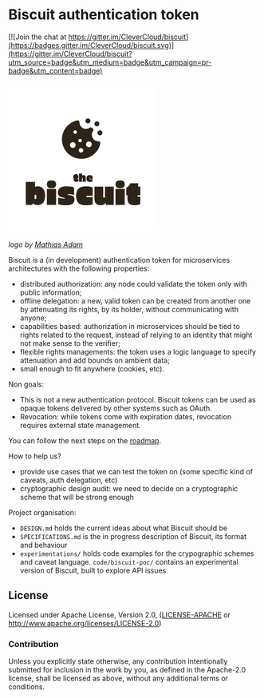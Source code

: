 # Biscuit authentication token

[![Join the chat at https://gitter.im/CleverCloud/biscuit](https://badges.gitter.im/CleverCloud/biscuit.svg)](https://gitter.im/CleverCloud/biscuit?utm_source=badge&utm_medium=badge&utm_campaign=pr-badge&utm_content=badge)

<img src="https://raw.githubusercontent.com/CleverCloud/biscuit/master/assets/brown.png" width="300">

*logo by [Mathias Adam](http://www.madgraphism.com/)*

Biscuit is a (in development) authentication token for microservices
architectures with the following properties:

- distributed authorization: any node could validate the token only with public
  information;
- offline delegation: a new, valid token can be created from another one by
  attenuating its rights, by its holder, without communicating with anyone;
- capabilities based: authorization in microservices should be tied to rights
  related to the request, instead of relying to an identity that might not make
  sense to the verifier;
- flexible rights managements: the token uses a logic language to specify attenuation
  and add bounds on ambient data;
- small enough to fit anywhere (cookies, etc).

Non goals:
- This is not a new authentication protocol. Biscuit tokens can be used as
  opaque tokens delivered by other systems such as OAuth.
- Revocation: while tokens come with expiration dates, revocation requires
  external state management.

You can follow the next steps on the [roadmap](https://github.com/CleverCloud/biscuit/issues/12).

How to help us?
- provide use cases that we can test the token on (some specific kind of caveats, auth delegation, etc)
- cryptographic design audit: we need to decide on a cryptographic scheme that will be strong enough

Project organisation:
- `DESIGN.md` holds the current ideas about what Biscuit should be
- `SPECIFICATIONS.md` is the in progress description of Biscuit, its format and behaviour
- `experimentations/` holds code examples for the crypographic schemes and caveat language. `code/biscuit-poc/` contains an experimental version of Biscuit, built to explore API issues

## License

Licensed under Apache License, Version 2.0, ([LICENSE-APACHE](LICENSE-APACHE) or http://www.apache.org/licenses/LICENSE-2.0)

### Contribution

Unless you explicitly state otherwise, any contribution intentionally
submitted for inclusion in the work by you, as defined in the Apache-2.0
license, shall be licensed as above, without any additional terms or
conditions.
